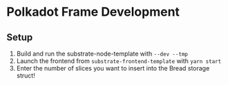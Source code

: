 # Polkadot Frame Development

## Setup
1) Build and run the substrate-node-template with `--dev --tmp`
2) Launch the frontend from ``substrate-frontend-template`` with `yarn start`
3) Enter the number of slices you want to insert into the Bread storage struct!
